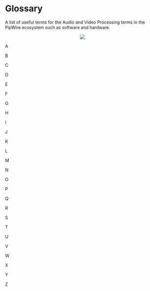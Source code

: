 # Glossary

A list of useful terms for the Audio and Video Processing terms in the PipWire ecosystem such as software and hardware.

<p align="center">
<img src="https://user-images.githubusercontent.com/45159366/215313288-bbca2a48-bc86-4d1a-afbc-f206baac89b2.png">
<br />
</p>

A


B

C

D

E

F

G

H

I

J

K

L

M

N

O

P

Q

R

S

T

U

V

W

X

Y

Z
